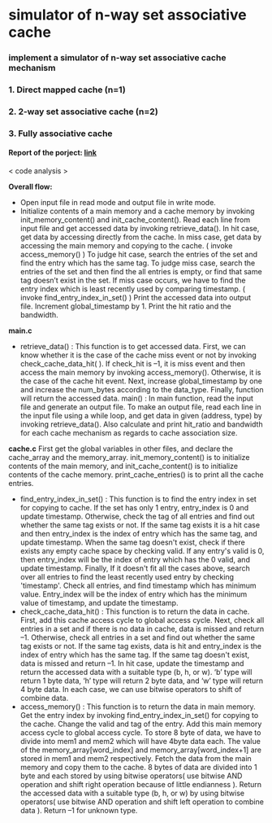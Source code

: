 # simulator of n-way set associative cache

### implement a simulator of n-way set associative cache mechanism
### 1. Direct mapped cache (n=1)
### 2. 2-way set associative cache (n=2)
### 3. Fully associative cache

#### Report of the porject: [link](https://drive.google.com/file/d/1KFn-uupywD1hrArZKPxOZhSJI0oXks4k/view?usp=sharing)


< code analysis >


**Overall flow:**
-  Open input file in read mode and output file in write mode.
- Initialize contents of a main memory and a cache memory by invoking init_memory_content() and init_cache_content(). 
 Read each line from input file and get accessed data by invoking retrieve_data(). 
 In hit case, get data by accessing directly from the cache. 
 In miss case, get data by accessing the main memory and copying to the cache. 
   ( invoke access_memory() )
 To judge hit case, search the entries of the set and find the entry which has the   same tag. 
 To judge miss case, search the entries of the set and then find the all entries is  empty, or find that same tag doesn’t exist in the set.
 If miss case occurs, we have to find the entry index which is least recently used by comparing timestamp. ( invoke find_entry_index_in_set()  )
 Print the accessed data into output file.
 Increment global_timestamp by 1. 
 Print the hit ratio and the bandwidth.
   
**main.c**
- retrieve_data() : This function is to get accessed data. First, we can know whether it is the case of the cache miss event or not by invoking check_cache_data_hit( ). If check_hit is –1, it is miss event and then access the main memory by invoking access_memory(). Otherwise, it is the case of the cache hit event. Next, increase global_timestamp by one and increase the num_bytes according to the data_type. Finally, function will return the accessed data.
main() : In main function, read the input file and generate an output file. To make an output file, read each line in the input file using a while loop, and get data in given (address, type) by invoking retrieve_data(). Also calculate and print hit_ratio and bandwidth for each cache mechanism as regards  to cache association size.

**cache.c**
First get the global variables in other files, and declare the cache_array and the memory_array. init_memory_content() is to initialize contents of the main memory, and init_cache_content() is to initialize contents of the cache memory. print_cache_entries() is to print all the cache entries.
- find_entry_index_in_set() : This function is to find the entry index in set for copying to cache. If the set has only 1 entry, entry_index is 0 and update timestamp. Otherwise, check the tag of all entries and find out whether the same tag exists or not. If the same tag exists it is a hit case and then entry_index is the index of entry which has the same tag, and update timestamp. 
  When the same tag doesn't exist, check if there exists any empty cache space by checking valid. If any entry's valid is 0, then entry_index will be the index of entry which has the 0 valid, and update timestamp. 
  Finally, If it doesn't fit all the cases above, search over all entries to find the least recently used entry by checking 'timestamp'. Check all entries, and find timestamp which has minimum value. Entry_index will be the index of entry which has the minimum value of timestamp, and update the timestamp.
- check_cache_data_hit() : This function is to return the data in cache. First, add this cache access cycle to global access cycle. Next, check all entries in a set and if there is no data in cache, data is missed and return –1. 
  Otherwise, check all entries in a set and find out whether the same tag exists or not. If the same tag exists, data is hit and entry_index is the index of entry which has the same tag. 
  If the same tag doesn't exist, data is missed and return –1. 
  In hit case, update the timestamp and return the accessed data with a suitable type (b, h, or w). ‘b’ type will return 1 byte data, ‘h’ type will return 2 byte data, and ‘w’ type will return 4 byte data. In each case, we can use bitwise operators to shift of combine data.
- access_memory() : This function is to return the data in main memory. Get the entry index by invoking find_entry_index_in_set() for copying to the cache. Change the valid and tag of the entry. Add this main memory access cycle to global access cycle. 
  To store 8 byte of data, we have to divide into mem1 and mem2 which will have 4byte data each. The value of the memory_array[word_index] and memory_array[word_index+1] are stored in mem1 and mem2 respectively. Fetch the data from the main memory and copy them to the cache. 8 bytes of data are divided into 1 byte and each stored by using bitwise operators( use bitwise AND operation and shift right operation because of little endianness ). 
  Return the accessed data with a suitable type (b, h, or w) by using bitwise operators( use bitwise AND operation and shift left operation to combine data ). Return –1 for unknown type. 
